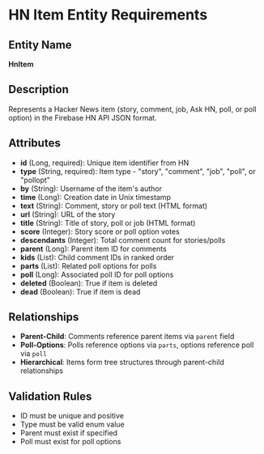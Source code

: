 # HN Item Entity Requirements

## Entity Name
**HnItem**

## Description
Represents a Hacker News item (story, comment, job, Ask HN, poll, or poll option) in the Firebase HN API JSON format.

## Attributes
- **id** (Long, required): Unique item identifier from HN
- **type** (String, required): Item type - "story", "comment", "job", "poll", or "pollopt"
- **by** (String): Username of the item's author
- **time** (Long): Creation date in Unix timestamp
- **text** (String): Comment, story or poll text (HTML format)
- **url** (String): URL of the story
- **title** (String): Title of story, poll or job (HTML format)
- **score** (Integer): Story score or poll option votes
- **descendants** (Integer): Total comment count for stories/polls
- **parent** (Long): Parent item ID for comments
- **kids** (List<Long>): Child comment IDs in ranked order
- **parts** (List<Long>): Related poll options for polls
- **poll** (Long): Associated poll ID for poll options
- **deleted** (Boolean): True if item is deleted
- **dead** (Boolean): True if item is dead

## Relationships
- **Parent-Child**: Comments reference parent items via `parent` field
- **Poll-Options**: Polls reference options via `parts`, options reference poll via `poll`
- **Hierarchical**: Items form tree structures through parent-child relationships

## Validation Rules
- ID must be unique and positive
- Type must be valid enum value
- Parent must exist if specified
- Poll must exist for poll options

